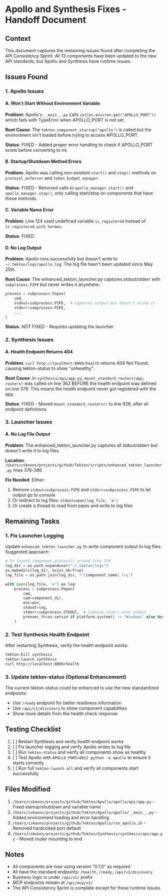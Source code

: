 # Apollo and Synthesis Fixes - Handoff Document

## Context
This document captures the remaining issues found after completing the API Consistency Sprint. All 13 components have been updated to the new API standards, but Apollo and Synthesis have runtime issues.

## Issues Found

### 1. Apollo Issues

#### A. Won't Start Without Environment Variable
**Problem**: Apollo's `__main__.py` calls `int(os.environ.get("APOLLO_PORT"))` which fails with TypeError when APOLLO_PORT is not set.

**Root Cause**: The `tekton_component_startup("apollo")` is called but the environment isn't loaded before trying to access APOLLO_PORT.

**Status**: FIXED - Added proper error handling to check if APOLLO_PORT exists before converting to int.

#### B. Startup/Shutdown Method Errors
**Problem**: Apollo was calling non-existent `start()` and `stop()` methods on `protocol_enforcer` and `token_budget_manager`.

**Status**: FIXED - Removed calls to `apollo_manager.start()` and `apollo_manager.stop()`, only calling start/stop on components that have these methods.

#### C. Variable Name Error
**Problem**: Line 124 used undefined variable `is_registered` instead of `is_registered_with_hermes`.

**Status**: FIXED

#### D. No Log Output
**Problem**: Apollo runs successfully but doesn't write to `~/.tekton/logs/apollo.log`. The log file hasn't been updated since May 25th.

**Root Cause**: The enhanced_tekton_launcher.py captures stdout/stderr with `subprocess.PIPE` but never writes it anywhere:
```python
process = subprocess.Popen(
    cmd,
    stdout=subprocess.PIPE,  # Captures output but doesn't write it
    stderr=subprocess.PIPE,
    ...
)
```

**Status**: NOT FIXED - Requires updating the launcher

### 2. Synthesis Issues

#### A. Health Endpoint Returns 404
**Problem**: `curl http://localhost:8009/health` returns 404 Not Found, causing tekton-status to show "unhealthy".

**Root Cause**: In `synthesis/api/app.py`, `mount_standard_routers(app, routers)` was called on line 362 BEFORE the health endpoint was defined on line 379. This means the health endpoint never got registered with the app.

**Status**: FIXED - Moved `mount_standard_routers()` to line 928, after all endpoint definitions.

### 3. Launcher Issues

#### A. No Log File Output
**Problem**: The enhanced_tekton_launcher.py captures all stdout/stderr but doesn't write it to log files.

**Location**: `/Users/cskoons/projects/github/Tekton/scripts/enhanced_tekton_launcher.py` lines 376-386

**Fix Needed**: Either:
1. Remove `stdout=subprocess.PIPE` and `stderr=subprocess.PIPE` to let output go to console
2. Or redirect to log files: `stdout=open(log_file, 'a')` 
3. Or create a thread to read from pipes and write to log files

## Remaining Tasks

### 1. Fix Launcher Logging
Update `enhanced_tekton_launcher.py` to write component output to log files. Suggested approach:

```python
# In launch_component_process() around line 370
log_dir = os.path.expanduser("~/.tekton/logs")
os.makedirs(log_dir, exist_ok=True)
log_file = os.path.join(log_dir, f"{component_name}.log")

with open(log_file, 'a') as log:
    process = subprocess.Popen(
        cmd,
        cwd=component_dir,
        env=env,
        stdout=log,
        stderr=subprocess.STDOUT,  # Combine stderr with stdout
        preexec_fn=os.setsid if platform.system() != "Windows" else None
    )
```

### 2. Test Synthesis Health Endpoint
After restarting Synthesis, verify the health endpoint works:
```bash
tekton-kill synthesis
tekton-launch synthesis
curl http://localhost:8009/health
```

### 3. Update tekton-status (Optional Enhancement)
The current tekton-status could be enhanced to use the new standardized endpoints:
- Use `/ready` endpoint for better readiness information
- Use `/api/v1/discovery` to show component capabilities
- Show more details from the health check response

## Testing Checklist

1. [ ] Restart Synthesis and verify health endpoint works
2. [ ] Fix launcher logging and verify Apollo writes to log file
3. [ ] Run `tekton-status` and verify all components show as healthy
4. [ ] Test Apollo with `APOLLO_PORT=8012 python -m apollo` to ensure it starts correctly
5. [ ] Run full `tekton-launch all` and verify all components start successfully

## Files Modified

1. `/Users/cskoons/projects/github/Tekton/Apollo/apollo/api/app.py` - Fixed startup/shutdown and variable name
2. `/Users/cskoons/projects/github/Tekton/Apollo/apollo/__main__.py` - Added environment loading and error handling
3. `/Users/cskoons/projects/github/Tekton/Apollo/run_apollo.sh` - Removed hardcoded port default
4. `/Users/cskoons/projects/github/Tekton/Synthesis/synthesis/api/app.py` - Moved router mounting to end

## Notes

- All components are now using version "0.1.0" as required
- All have the standard endpoints: `/health`, `/ready`, `/api/v1/discovery`
- Business logic is under `/api/v1/` prefix
- MCP endpoints remain at `/api/mcp/v2/`
- The API Consistency Sprint is complete except for these runtime issues